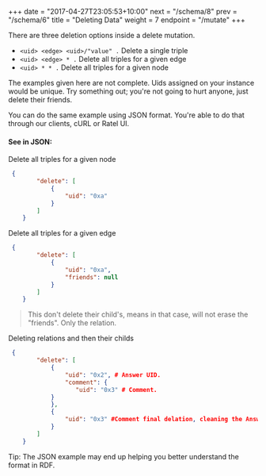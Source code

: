 +++
date = "2017-04-27T23:05:53+10:00"
next = "/schema/8"
prev = "/schema/6"
title = "Deleting Data"
weight = 7
endpoint = "/mutate"
+++

There are three deletion options inside a delete mutation.

* `<uid> <edge> <uid>/"value" .`  Delete a single triple
* `<uid> <edge> * .`  Delete all triples for a given edge
*  `<uid> * * .` Delete all triples for a given node

The examples given here are not complete. Uids assigned on your
instance would be unique. Try something out; you're not going
to hurt anyone, just delete their friends.


You can do the same example using JSON format. You're able to do that through our clients, cURL or Ratel UI.

#### See in JSON:

Delete all triples for a given node

```JSON
 {
        "delete": [
            {
                "uid": "0xa"
            }
        ]
    }
```

Delete all triples for a given edge

```JSON
 {
        "delete": [
            {
                "uid": "0xa",
                "friends": null
            }
        ]
    }
```
>This don't delete their child's, means in that case, will not erase the "friends". Only the relation.

Deleting relations and then their childs

```JSON
 {
        "delete": [
            {
                "uid": "0x2", # Answer UID.
                "comment": {
                   "uid": "0x3" # Comment.
            }
            },
            {
                "uid": "0x3" #Comment final delation, cleaning the Answer's child.
            }
        ]
    }
```

Tip: The JSON example may end up helping you better understand the format in RDF.